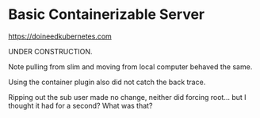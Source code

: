# Basic Containerizable Server

https://doineedkubernetes.com 


UNDER CONSTRUCTION. 

Note pulling from slim and moving from local computer behaved the same. 

Using the container plugin also did not catch the back trace. 

Ripping out the sub user made no change, neither did forcing root... but I thought it had for a second? What was that? 













